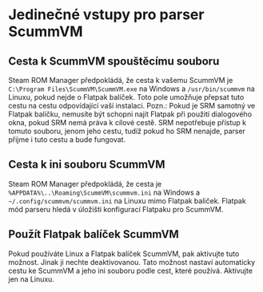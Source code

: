 # Jedinečné vstupy pro parser ScummVM

## Cesta k ScummVM spouštěcímu souboru
Steam ROM Manager předpokládá, že cesta k vašemu ScummVM je `C:\Program Files\ScummVM\ScummVM.exe` na Windows a `/usr/bin/scummvm` na Linuxu, pokud nejde o Flatpak balíček. Toto pole umožňuje přepsat tuto cestu na cestu odpovídající vaší instalaci. Pozn.: Pokud je SRM samotný ve Flatpak balíčku, nemusíte být schopni najít Flatpak při použití dialogového okna, pokud SRM nemá práva k cílové cestě. SRM nepotřebuje přístup k tomuto souboru, jenom jeho cestu, tudíž pokud ho SRM nenajde, parser přijme i tuto cestu a bude fungovat.

## Cesta k ini souboru ScummVM
Steam ROM Manager předpokládá, že cesta je `%APPDATA%\..\Roaming\ScummVM\scummvm.ini` na Windows a `~/.config/scummvm/scummvm.ini` na Linuxu mimo Flatpak baliček. Flatpak mód parseru hledá v úložišti konfigurací Flatpaku pro ScummVM.

## Použít Flatpak balíček ScummVM
Pokud používáte Linux a Flatpak balíček ScummVM, pak aktivujte tuto možnost. Jinak ji nechte deaktivovanou. Tato možnost nastaví automaticky cestu ke ScummVM a jeho ini souboru podle cest, které používá. Aktivujte jen na Linuxu.